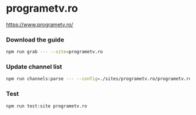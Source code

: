 # programetv.ro

https://www.programetv.ro/

### Download the guide

```sh
npm run grab --- --site=programetv.ro
```

### Update channel list

```sh
npm run channels:parse --- --config=./sites/programetv.ro/programetv.ro.config.js --output=./sites/programetv.ro/programetv.ro.channels.xml
```

### Test

```sh
npm run test:site programetv.ro
```
